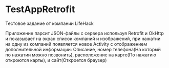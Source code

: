 # TestAppRetrofit
Тестовое задание от компании LifeHack

Приложение парсит JSON-файлы с сервера используя Retrofit и OkHttp и показывает на экран список компаний и изображений, при нажатии на одну из компаний появляется новое Activity с отображением дополнительной информации: Описание, номер телефона(На который по нажатии можно позвонить), расположение на карте(По нажатию откроются карты), и сайт(Откроется браузер)
